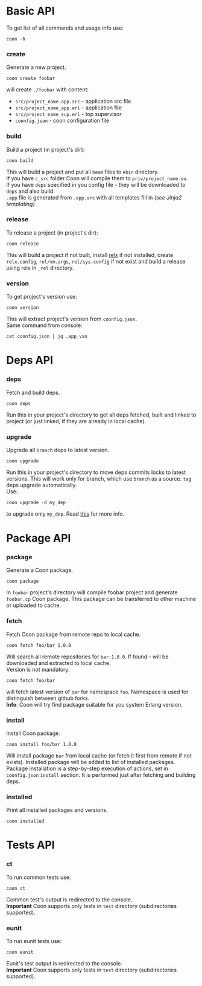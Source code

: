 # Basic API
To get list of all commands and usage info use:

    coon -h
### create
Generate a new project.

    coon create foobar
will create `./foobar` with content:  
* `src/project_name.app.src` - application src file  
* `src/project_name_app.erl` - application file  
* `src/project_name_sup.erl` - top supervisor  
* `coonfig.json` - coon configuration file

### build
Build a project (in project's dir):

    coon build
This will build a project and put all `beam` files to `ebin` directory.  
If you have `c_src` folder Coon will compile them to `priv/project_name.so`.  
If you have `deps` specified in you config file - they will be downloaded to `deps` and also build.  
`.app` file is generated from `.app.src` with all templates fill in _(see Jinja2 templating)_

### release
To release a project (in project's dir):

    coon release
This will build a project if not built, install [relx](https://github.com/erlware/relx]creates) if not installed,
 create `relx.config`, `rel/vm.args`, `rel/sys.config` if not exist and build a release using relx in `_rel` 
 directory.
 
### version
To get project's version use:

    coon version
This will extract project's version from `coonfig.json`.  
Same command from console:

    cat coonfig.json | jq .app_vsn
    
# Deps API
### deps
Fetch and build deps.

    coon deps
Run this in your project's directory to get all deps fetched, built and linked to project (or just linked, if they
are already in local cache).
### upgrade
Upgrade all `branch` deps to latest version.

    coon upgrade
Run this in your project's directory to move deps commits locks to latest versions. This will work
only for branch, which use `branch` as a source. `tag` deps upgrade automatically.  
Use:

    coon upgrade -d my_dep
to upgrade only `my_dep`. Read [this](deps.md) for more info.

# Package API
### package
Generate a Coon package.
    
    coon package
In `foobar` project's directory will compile foobar project and generate `foobar.cp` Coon package.
This package can be transferred to other machine or uploaded to cache.

### fetch
Fetch Coon package from remote repo to local cache.

    coon fetch foo/bar 1.0.0
Will search all remote repositories for `bar:1.0.0`. If found - will be downloaded and extracted to local
cache.  
Version is not mandatory.  

    coon fetch foo/bar
will fetch latest version of `bar` for namespace `foo`. Namespace is used for distinguish between github forks.   
__Info__: Coon will try find package suitable for you system Erlang version.

### install
Install Coon package.

    coon install foo/bar 1.0.0
Will install package `bar` from local cache (or fetch it first from remote if not exists). Installed package
will be added to list of installed packages.  
Package installation is a step-by-step execution of actions, set in `coonfig.json` `install` section. It is performed
just after fetching and building deps.

### installed
Print all installed packages and versions.

    coon installed

# Tests API
### ct
To run common tests use:

    coon ct
Common test's output is redirected to the console.  
__Important__ Coon supports only tests in `test` directory (subdirectories supported).
### eunit
To run eunit tests use:

    coon eunit
Eunit's test output is redirected to the console.  
__Important__ Coon supports only tests in `test` directory (subdirectories supported).